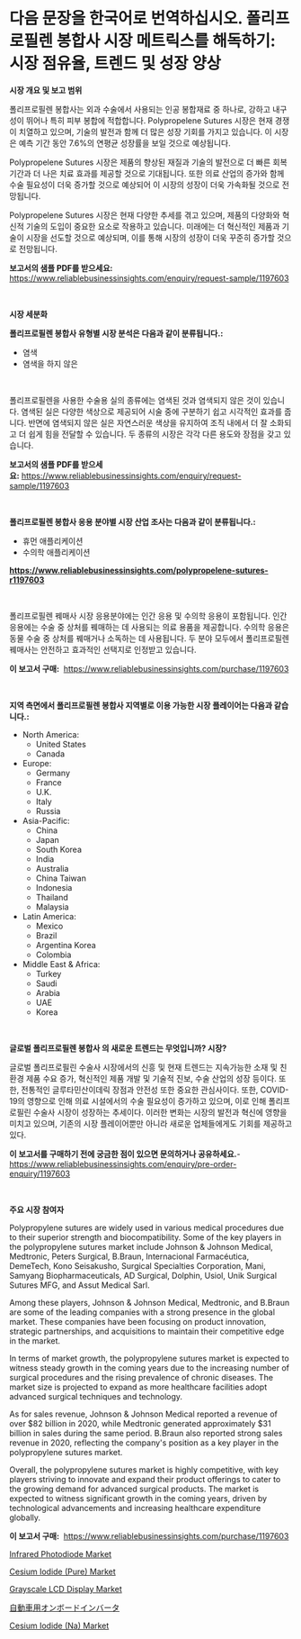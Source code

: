 <p><h1>다음 문장을 한국어로 번역하십시오. 폴리프로필렌 봉합사 시장 메트릭스를 해독하기: 시장 점유율, 트렌드 및 성장 양상</h1></p><p><strong>시장 개요 및 보고 범위</strong></p>
<p><p>폴리프로필렌 봉합사는 외과 수술에서 사용되는 인공 봉합재료 중 하나로, 강하고 내구성이 뛰어나 특히 피부 봉합에 적합합니다. Polypropelene Sutures 시장은 현재 경쟁이 치열하고 있으며, 기술의 발전과 함께 더 많은 성장 기회를 가지고 있습니다. 이 시장은 예측 기간 동안 7.6%의 연평균 성장률을 보일 것으로 예상됩니다.</p><p>Polypropelene Sutures 시장은 제품의 향상된 재질과 기술의 발전으로 더 빠른 회복 기간과 더 나은 치료 효과를 제공할 것으로 기대됩니다. 또한 의료 산업의 증가와 함께 수술 필요성이 더욱 증가할 것으로 예상되어 이 시장의 성장이 더욱 가속화될 것으로 전망됩니다.</p><p>Polypropelene Sutures 시장은 현재 다양한 추세를 겪고 있으며, 제품의 다양화와 혁신적 기술의 도입이 중요한 요소로 작용하고 있습니다. 미래에는 더 혁신적인 제품과 기술이 시장을 선도할 것으로 예상되며, 이를 통해 시장의 성장이 더욱 꾸준히 증가할 것으로 전망됩니다.</p></p>
<p><strong>보고서의 샘플 PDF를 받으세요:</strong> <a href="https://www.reliablebusinessinsights.com/enquiry/request-sample/1197603">https://www.reliablebusinessinsights.com/enquiry/request-sample/1197603</a></p>
<p>&nbsp;</p>
<p><strong>시장 세분화</strong></p>
<p><strong>폴리프로필렌 봉합사 유형별 시장 분석은 다음과 같이 분류됩니다.:</strong></p>
<p><ul><li>염색</li><li>염색을 하지 않은</li></ul></p>
<p>&nbsp;</p>
<p><p>폴리프로필렌을 사용한 수술용 실의 종류에는 염색된 것과 염색되지 않은 것이 있습니다. 염색된 실은 다양한 색상으로 제공되어 시술 중에 구분하기 쉽고 시각적인 효과를 줍니다. 반면에 염색되지 않은 실은 자연스러운 색상을 유지하여 조직 내에서 더 잘 소화되고 더 쉽게 힘을 전달할 수 있습니다. 두 종류의 시장은 각각 다른 용도와 장점을 갖고 있습니다.</p></p>
<p><strong>보고서의 샘플 PDF를 받으세요:</strong>&nbsp;<a href="https://www.reliablebusinessinsights.com/enquiry/request-sample/1197603">https://www.reliablebusinessinsights.com/enquiry/request-sample/1197603</a></p>
<p>&nbsp;</p>
<p><strong> 폴리프로필렌 봉합사 응용 분야별 시장 산업 조사는 다음과 같이 분류됩니다.:</strong></p>
<p><ul><li>휴먼 애플리케이션</li><li>수의학 애플리케이션</li></ul></p>
<p><strong><a href="https://www.reliablebusinessinsights.com/polypropelene-sutures-r1197603">https://www.reliablebusinessinsights.com/polypropelene-sutures-r1197603</a></strong></p>
<p>&nbsp;</p>
<p><p>폴리프로필렌 꿰매사 시장 응용분야에는 인간 응용 및 수의학 응용이 포함됩니다. 인간 응용에는 수술 중 상처를 꿰매하는 데 사용되는 의료 용품을 제공합니다. 수의학 응용은 동물 수술 중 상처를 꿰매거나 소독하는 데 사용됩니다. 두 분야 모두에서 폴리프로필렌 꿰매사는 안전하고 효과적인 선택지로 인정받고 있습니다.</p></p>
<p><strong>이 보고서 구매:</strong>&nbsp; <a href="https://www.reliablebusinessinsights.com/purchase/1197603">https://www.reliablebusinessinsights.com/purchase/1197603</a></p>
<p>&nbsp;</p>
<p><strong>지역 측면에서 폴리프로필렌 봉합사 지역별로 이용 가능한 시장 플레이어는 다음과 같습니다.:</strong></p>
<p><ul>
    <li>
        North America:
        <ul>
            <li>United States</li>
            <li>Canada</li>
        </ul>
    </li>
    <li>
        Europe:
        <ul>
            <li>Germany</li>
            <li>France</li>
            <li>U.K.</li>
            <li>Italy</li>
            <li>Russia</li>
        </ul>
    </li>
    <li>
        Asia-Pacific:
        <ul>
            <li>China</li>
            <li>Japan</li>
            <li>South Korea</li>
            <li>India</li>
            <li>Australia</li>
            <li>China Taiwan</li>
            <li>Indonesia</li>
            <li>Thailand</li>
            <li>Malaysia</li>
        </ul>
    </li>
    <li>
        Latin America:
        <ul>
            <li>Mexico</li>
            <li>Brazil</li>
            <li>Argentina Korea</li>
            <li>Colombia</li>
        </ul>
    </li>
    <li>
        Middle East & Africa:
        <ul>
            <li>Turkey</li>
            <li>Saudi</li>
            <li>Arabia</li>
            <li>UAE</li>
            <li>Korea</li>
        </ul>
    </li>
    </ul></p>
<p>&nbsp;</p>
<p><strong>글로벌 폴리프로필렌 봉합사 의 새로운 트렌드는 무엇입니까? 시장?</strong></p>
<p><p>글로벌 폴리프로필린 수술사 시장에서의 신흥 및 현재 트렌드는 지속가능한 소재 및 친환경 제품 수요 증가, 혁신적인 제품 개발 및 기술적 진보, 수술 산업의 성장 등이다. 또한, 전통적인 글루타민산이데릭 장점과 안전성 또한 중요한 관심사이다. 또한, COVID-19의 영향으로 인해 의료 시설에서의 수술 필요성이 증가하고 있으며, 이로 인해 폴리프로필린 수술사 시장이 성장하는 추세이다. 이러한 변화는 시장의 발전과 혁신에 영향을 미치고 있으며, 기존의 시장 플레이어뿐만 아니라 새로운 업체들에게도 기회를 제공하고 있다.</p></p>
<p><strong>이 보고서를 구매하기 전에 궁금한 점이 있으면 문의하거나 공유하세요.</strong>- <a href="https://www.reliablebusinessinsights.com/enquiry/pre-order-enquiry/1197603">https://www.reliablebusinessinsights.com/enquiry/pre-order-enquiry/1197603</a></p>
<p>&nbsp;</p>
<p><strong>주요 시장 참여자</strong></p>
<p><p>Polypropylene sutures are widely used in various medical procedures due to their superior strength and biocompatibility. Some of the key players in the polypropylene sutures market include Johnson & Johnson Medical, Medtronic, Peters Surgical, B.Braun, Internacional Farmacéutica, DemeTech, Kono Seisakusho, Surgical Specialties Corporation, Mani, Samyang Biopharmaceuticals, AD Surgical, Dolphin, Usiol, Unik Surgical Sutures MFG, and Assut Medical Sarl.</p><p>Among these players, Johnson & Johnson Medical, Medtronic, and B.Braun are some of the leading companies with a strong presence in the global market. These companies have been focusing on product innovation, strategic partnerships, and acquisitions to maintain their competitive edge in the market.</p><p>In terms of market growth, the polypropylene sutures market is expected to witness steady growth in the coming years due to the increasing number of surgical procedures and the rising prevalence of chronic diseases. The market size is projected to expand as more healthcare facilities adopt advanced surgical techniques and technology.</p><p>As for sales revenue, Johnson & Johnson Medical reported a revenue of over $82 billion in 2020, while Medtronic generated approximately $31 billion in sales during the same period. B.Braun also reported strong sales revenue in 2020, reflecting the company's position as a key player in the polypropylene sutures market.</p><p>Overall, the polypropylene sutures market is highly competitive, with key players striving to innovate and expand their product offerings to cater to the growing demand for advanced surgical products. The market is expected to witness significant growth in the coming years, driven by technological advancements and increasing healthcare expenditure globally.</p></p>
<p><strong>이 보고서 구매:</strong>&nbsp;&nbsp;<a href="https://www.reliablebusinessinsights.com/purchase/1197603">https://www.reliablebusinessinsights.com/purchase/1197603</a></p>
<p><p><a href="https://issuu.com/reportprime-2/docs/infrared-photodiode-market-size-2030.pptx">Infrared Photodiode Market</a></p><p><a href="https://github.com/joannesouthgate/Market-Research-Report-List-3/blob/main/cesium-iodide-pure-market.md">Cesium Iodide (Pure) Market</a></p><p><a href="https://issuu.com/reportprime-2/docs/grayscale-lcd-display-market-size-2030.pptx">Grayscale LCD Display Market</a></p><p><a href="https://github.com/ddwcuskozol07187/Market-Research-Report-List-2/blob/main/759442194888.md">自動車用オンボードインバータ</a></p><p><a href="https://github.com/sofayahoo2023/Market-Research-Report-List-4/blob/main/cesium-iodide-na-market.md">Cesium Iodide (Na) Market</a></p></p>
